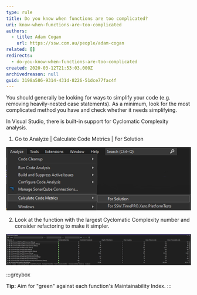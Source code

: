 ```yaml
---
type: rule
title: Do you know when functions are too complicated?
uri: know-when-functions-are-too-complicated
authors:
  - title: Adam Cogan
    url: https://ssw.com.au/people/adam-cogan
related: []
redirects:
  - do-you-know-when-functions-are-too-complicated
created: 2020-03-12T21:53:03.000Z
archivedreason: null
guid: 3198a586-9314-431d-8226-51dce77fac4f
---
```

You should generally be looking for ways to simplify your code (e.g. removing heavily-nested case statements). As a minimum, look for the most complicated method you have and check whether it needs simplifying.

In Visual Studio, there is built-in support for Cyclomatic Complexity analysis.

<!--endintro-->

1. Go to Analyze | Calculate Code Metrics | For Solution

![Figure: Launching the Code Metrics tool within Visual Studio](calculate_code_metrics.jpg "Screenshot of how to launch the Code Metrics tool within Visual Studio")

2. Look at the function with the largest Cyclomatic Complexity number and consider refactoring to make it simpler.

![Figure: Results from cyclomatic analysis (and other analyses) give an indication of how complicated functions are](code_metrics_report.jpg "Screenshot of the Code Metrics Results in Visual Studio")

:::greybox

**Tip:** Aim for "green" against each function's Maintainability Index.
:::